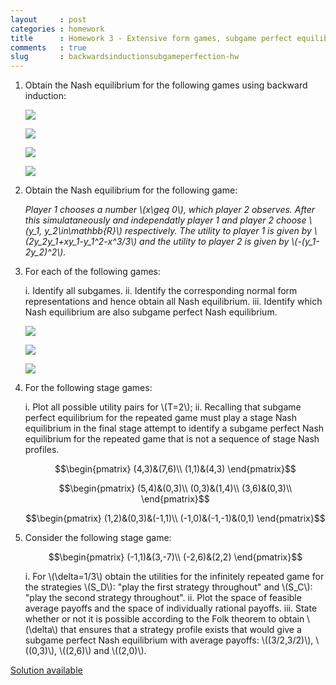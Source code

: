 ```yaml
---
layout     : post
categories : homework
title      : Homework 3 - Extensive form games, subgame perfect equilibrium and repeated games
comments   : true
slug       : backwardsinductionsubgameperfection-hw
---
```


1. Obtain the Nash equilibrium for the following games using backward induction:

    ![]({{site.baseurl}}/Homework/images/E03-img01.png)

    ![]({{site.baseurl}}/Homework/images/E03-img02.png)

    ![]({{site.baseurl}}/Homework/images/E03-img03.png)

    ![]({{site.baseurl}}/Homework/images/E03-img04.png)

2. Obtain the Nash equilibrium for the following game:

    _Player 1 chooses a number \\(x\geq 0\\), which player 2 observes. After this simulataneously and independatly player 1 and player 2 choose \\(y_1, y_2\in\mathbb{R}\\) respectively. The utility to player 1 is given by \\(2y_2y_1+xy_1-y_1^2-x^3/3\\) and the utility to player 2 is given by \\(-(y_1-2y_2)^2\\)._

3. For each of the following games:

    i. Identify all subgames.
    ii. Identify the corresponding normal form representations and hence obtain all Nash equilibrium.
    iii. Identify which Nash equilibrium are also subgame perfect Nash equilibrium.

    ![]({{site.baseurl}}/Homework/images/E03-img05.png)

    ![]({{site.baseurl}}/Homework/images/E03-img06.png)

    ![]({{site.baseurl}}/Homework/images/E03-img07.png)

4. For the following stage games:

    i. Plot all possible utility pairs for \\(T=2\\);
    ii. Recalling that subgame perfect equilibrium for the repeated game must play a stage Nash equilibrium in the final stage attempt to identify a subgame perfect Nash equilibrium for the repeated game that is not a sequence of stage Nash profiles.

    $$\begin{pmatrix}
    (4,3)&(7,6)\\
    (1,1)&(4,3)
    \end{pmatrix}$$

    $$\begin{pmatrix}
    (5,4)&(0,3)\\
    (0,3)&(1,4)\\
    (3,6)&(0,3)\\
    \end{pmatrix}$$

    $$\begin{pmatrix}
    (1,2)&(0,3)&(-1,1)\\
    (-1,0)&(-1,-1)&(0,1)
    \end{pmatrix}$$

5. Consider the following stage game:

    $$\begin{pmatrix}
    (-1,1)&(3,-7)\\
    (-2,6)&(2,2)
    \end{pmatrix}$$

    i. For \\(\delta=1/3\\) obtain the utilities for the infinitely repeated game for the strategies \\(S_D\\): "play the first strategy throughout" and \\(S_C\\): "play the second strategy throughout".
    ii. Plot the space of feasible average payoffs and the space of individually rational payoffs.
    iii. State whether or not it is possible according to the Folk theorem to obtain \\(\delta\\) that ensures that a strategy profile exists that would give a subgame perfect Nash equilibrium with average payoffs: \\((3/2,3/2)\\), \\((0,3)\\), \\((2,6)\\) and \\((2,0)\\).

[Solution available]({{site.baseurl}}/Homework/Solution_3)
